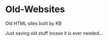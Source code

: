 Old-Websites
============

Old HTML sites built by KB

Just saving old stuff incase it is ever needed...
